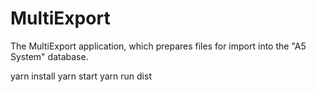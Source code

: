 MultiExport 
============
The MultiExport application, which prepares files for import into the "A5 System" database.

yarn install
yarn start
yarn run dist